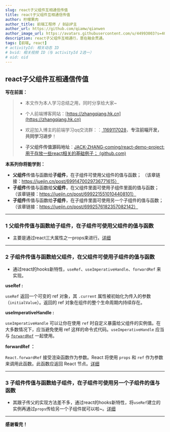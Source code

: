 ```yaml
---
slug: react子父组件互相通信传值
title: react子父组件互相通信传值
author: 柠檬果肉
author_title: 前端工程师 / B站UP主
author_url: https://github.com/qiamw/qianwen
author_image_url: https://avatars.githubusercontent.com/u/44993003?s=400&u=02570a73330dd7eeae310b302962c034b2833988&v=4
description: react子父组件互相通行，意在融会贯通。
tags: [前端, react]
# activityId: 相关动态 ID
# bvid: 相关视频 ID（与 activityId 2选一）
# oid: oid
---
```


<!-- truncate -->

## react子父组件互相通信传值

**写在前面：**

> - 本文作为本人学习总结之用，同时分享给大家~
>
> - 个人前端博客网站：[https://zhangqiang.hk.cn](https://zhangqiang.hk.cn)
>
> - 欢迎加入博主的前端学习qq交流群：：[ 1169117028](https://link.juejin.cn/?target=https%3A%2F%2Fqm.qq.com%2Fcgi-bin%2Fqm%2Fqr%3Fk%3DEbeK9mdG0e6P2pZdonIoILPqcGNsnR1x%26jump_from%3Dwebapi)，**专注前端开发，共同学习进步**！
>
> - **子父组件传值源码地址**：[JACK-ZHANG-coming/react-demo-project: 用于存放一些react相关的基础例子； (github.com)](https://github.com/qiamw/qianwen/react-demo-project)

**本系列你将能学到：**

- **父组件**传值与函数给**子组件**，在子组件可使用父组件的值与函数； （该章链接：https://juejin.cn/post/6991470029736771615）
- **子组件**传值与函数给**父组件**，在父组件里面可使用子组件里面的值与函数；（该章链接：https://juejin.cn/post/6992215510104408101）
- **子组件**传值与函数给**子组件**，在子组件里面可使用另一个子组件的值与函数；（该章链接：https://juejin.cn/post/6992576182357082142）

------



### 1 **父组件**传值与函数给**子组件**，在子组件可使用父组件的值与函数

- 主要是通过react三大属性之一props来进行。[详细](https://juejin.cn/post/6991470029736771615)

---

### 2 子组件传值与函数给父组件，在父组件可使用子组件的值与函数

- 通过react的hooks新特性，`useRef`、`useImperativeHandle`、`forwardRef` 来实现。

**useRef :**

`useRef` 返回一个可变的 ref 对象，其 `.current` 属性被初始化为传入的参数（`initialValue`）。返回的 ref 对象在组件的整个生命周期内持续存在。

**useImperativeHandle :**

`useImperativeHandle` 可以让你在使用 `ref` 时自定义暴露给父组件的实例值。在大多数情况下，应当避免使用 ref 这样的命令式代码。`useImperativeHandle` 应当与 [`forwardRef`](https://zh-hans.reactjs.org/docs/react-api.html#reactforwardref) 一起使用。

**forwardRef ：**

`React.forwardRef` 接受渲染函数作为参数。React 将使用 `props` 和 `ref` 作为参数来调用此函数。此函数应返回 React 节点。[详细](https://juejin.cn/post/6992215510104408101)

---

### 3 子组件传值与函数给子组件，在子组件可使用另一个子组件的值与函数

- 其跟子传父的实现方法差不多，通过react的hooks新特性，将`useRef`建立的实例再通过`props`传给另一个子组件就可以啦~。[详细](  https://juejin.cn/post/6992576182357082142)

------

**感谢看完！**

